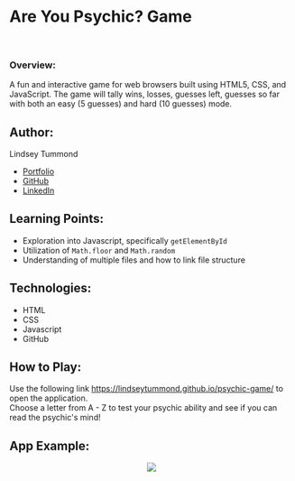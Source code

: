 # Are You Psychic? Game
<br>

### Overview:
A fun and interactive game for web browsers built using HTML5, CSS, and JavaScript.
The game will tally wins, losses, guesses left, guesses so far with both an easy (5 guesses) and hard (10 guesses) mode.

## Author:
Lindsey Tummond
- <a href="https://lindseytummond.github.io/portfolio/" target="_blank"> Portfolio </a>
- <a href="https://github.com/lindseytummond" target="_blank"> GitHub </a>
- <a href="https://www.linkedin.com/in/lindsey-tummond-b86aa341/" target="_blank"> LinkedIn </a>

## Learning Points:
- Exploration into Javascript, specifically `getElementById`
- Utilization of `Math.floor` and `Math.random`
- Understanding of multiple files and how to link file structure

## Technologies:
-   HTML
-   CSS
-   Javascript
-   GitHub

## How to Play:
Use the following link https://lindseytummond.github.io/psychic-game/ to open the application. <br>
Choose a letter from A - Z to test your psychic ability and see if you can read the psychic's mind!

## App Example:
<p align="center">
  <img src="assets/images/pyschic-game-readme.gif">
</p>

